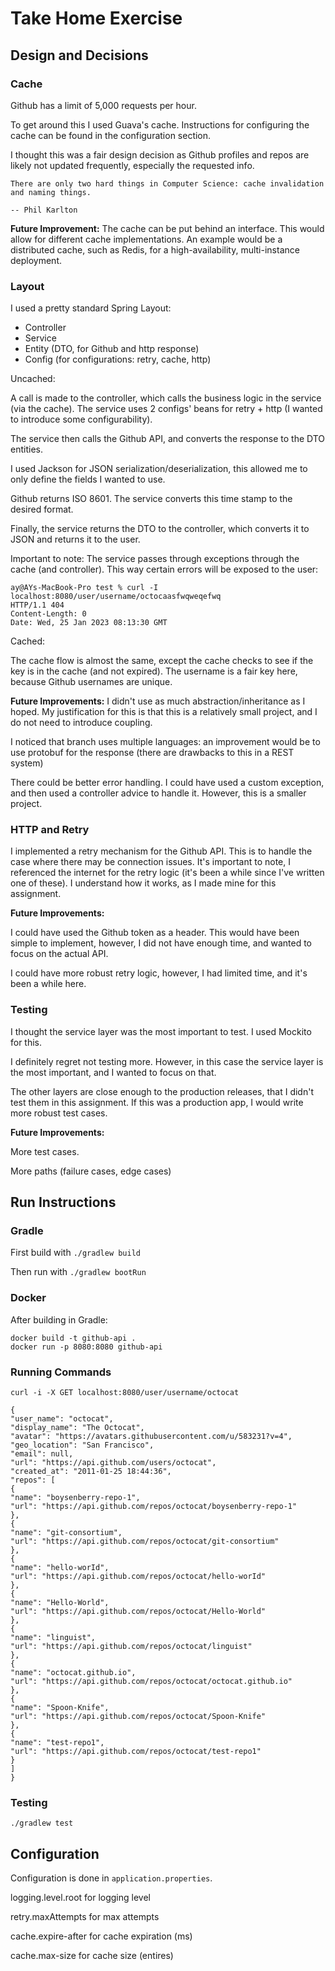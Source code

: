 # Take Home Exercise 

## Design and Decisions 

### Cache 

Github has a limit of 5,000 requests per hour. 

To get around this I used Guava's cache. Instructions for configuring the cache can be found in the configuration section.

I thought this was a fair design decision as Github profiles and repos are likely not updated frequently, especially the requested info. 

    There are only two hard things in Computer Science: cache invalidation and naming things.

    -- Phil Karlton

**Future Improvement:** The cache can be put behind an interface. This would allow for different cache implementations.
An example would be a distributed cache, such as Redis, for a high-availability, multi-instance deployment.

### Layout

I used a pretty standard Spring Layout: 

 * Controller
 * Service
 * Entity (DTO, for Github and http response)
 * Config (for configurations: retry, cache, http)

Uncached: 

A call is made to the controller, which calls the business logic in the service (via the cache). 
The service uses 2 configs' beans for retry + http (I wanted to introduce some configurability).

The service then calls the Github API, and converts the response to the DTO entities. 

I used Jackson for JSON serialization/deserialization, this allowed me to only define the fields I wanted to use.

Github returns ISO 8601. The service converts this time stamp to the desired format.

Finally, the service returns the DTO to the controller, which converts it to JSON and returns it to the user.

Important to note: The service passes through exceptions through the cache (and controller). This way certain errors will be exposed to the user: 

    ay@AYs-MacBook-Pro test % curl -I localhost:8080/user/username/octocaasfwqweqefwq
    HTTP/1.1 404
    Content-Length: 0
    Date: Wed, 25 Jan 2023 08:13:30 GMT

Cached: 

The cache flow is almost the same, except the cache checks to see if the key is in the cache (and not expired). The username is a fair key here, because Github usernames are unique. 


**Future Improvements:** I didn't use as much abstraction/inheritance as I hoped.
My justification for this is that this is a relatively small project, and I do not need to introduce coupling. 

I noticed that branch uses multiple languages: an improvement would be to use protobuf for the response (there are drawbacks to this in a REST system)

There could be better error handling. I could have used a custom exception, and then used a controller advice to handle it. However, this is a smaller project. 

### HTTP and Retry 

I implemented a retry mechanism for the Github API. This is to handle the case where there may be connection issues.
It's important to note, I referenced the internet for the retry logic (it's been a while since I've written one of these).
I understand how it works, as I made mine for this assignment. 

**Future Improvements:**

I could have used the Github token as a header. This would have been simple to implement, however, I did not have enough time, and wanted to focus on the actual API.

I could have more robust retry logic, however, I had limited time, and it's been a while here. 


### Testing

I thought the service layer was the most important to test. I used Mockito for this. 

I definitely regret not testing more. However, in this case the service layer is the most important, and I wanted to focus on that.

The other layers are close enough to the production releases, that I didn't test them in this assignment. If this was a production app, I would write more robust test cases. 


**Future Improvements:** 

More test cases.

More paths (failure cases, edge cases)


## Run Instructions


### Gradle 

First build with `./gradlew build`

Then run with `./gradlew bootRun`


### Docker

After building in Gradle: 
    
    docker build -t github-api .
    docker run -p 8080:8080 github-api

### Running Commands

    curl -i -X GET localhost:8080/user/username/octocat

    {
    "user_name": "octocat",
    "display_name": "The Octocat",
    "avatar": "https://avatars.githubusercontent.com/u/583231?v=4",
    "geo_location": "San Francisco",
    "email": null,
    "url": "https://api.github.com/users/octocat",
    "created_at": "2011-01-25 18:44:36",
    "repos": [
    {
    "name": "boysenberry-repo-1",
    "url": "https://api.github.com/repos/octocat/boysenberry-repo-1"
    },
    {
    "name": "git-consortium",
    "url": "https://api.github.com/repos/octocat/git-consortium"
    },
    {
    "name": "hello-worId",
    "url": "https://api.github.com/repos/octocat/hello-worId"
    },
    {
    "name": "Hello-World",
    "url": "https://api.github.com/repos/octocat/Hello-World"
    },
    {
    "name": "linguist",
    "url": "https://api.github.com/repos/octocat/linguist"
    },
    {
    "name": "octocat.github.io",
    "url": "https://api.github.com/repos/octocat/octocat.github.io"
    },
    {
    "name": "Spoon-Knife",
    "url": "https://api.github.com/repos/octocat/Spoon-Knife"
    },
    {
    "name": "test-repo1",
    "url": "https://api.github.com/repos/octocat/test-repo1"
    }
    ]
    }

### Testing

    ./gradlew test

## Configuration

Configuration is done in `application.properties`.

logging.level.root for logging level

retry.maxAttempts for max attempts

cache.expire-after for cache expiration (ms) 

cache.max-size for cache size (entires)